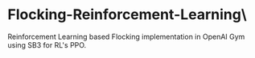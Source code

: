 # Flocking-Reinforcement-Learning\
Reinforcement Learning based Flocking implementation in OpenAI Gym using SB3 for RL's PPO.
